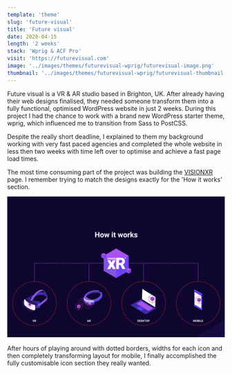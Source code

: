 ```yaml
---
template: 'theme'
slug: 'future-visual'
title: 'Future visual'
date: 2020-04-15
length: '2 weeks'
stack: 'Wprig & ACF Pro'
visit: 'https://futurevisual.com'
image: '../images/themes/futurevisual-wprig/futurevisual-image.png'
thumbnail: '../images/themes/futurevisual-wprig/futurevisual-thumbnail.jpg'
---
```


Future visual is a VR & AR studio based in Brighton, UK. After already having their web designs finalised, they needed someone transform them into a fully functional, optimised WordPress website in just 2 weeks. During this project I had the chance to work with a brand new WordPress starter theme, wprig, which influenced me to transition from Sass to PostCSS.

Despite the really short deadline, I explained to them my background working with very fast paced agencies and completed the whole website in less then two weeks with time left over to optimise and achieve a fast page load times.

The most time consuming part of the project was building the [VISIONXR](https://www.futurevisual.com/visionxr/) page. I remember trying to match the designs exactly for the 'How it works' section.

![How it works section on the VisionXR page](../images/themes/futurevisual-wprig/futurevisual-how.png)

After hours of playing around with dotted borders, widths for each icon and then completely transforming layout for mobile, I finally accomplished the fully customisable icon section they really wanted.